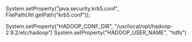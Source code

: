 
System.setProperty("java.security.krb5.conf",
                FilePathUtil.getPath("krb5.conf"));
                
System.setProperty("HADOOP_CONF_DIR", "/usr/local/opt/hadoop-2.9.2/etc/hadoop")
System.setProperty("HADOOP_USER_NAME", "hdfs")
